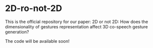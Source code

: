 # 2D-ro-not-2D
This is the official repository for our paper: 2D or not 2D: How does the dimensionality of gestures representation affect 3D co-speech gesture generation?

The code will be available soon!


